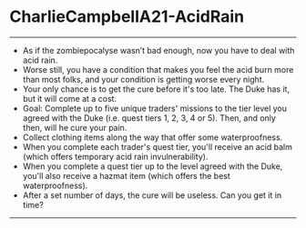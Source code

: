 # CharlieCampbellA21-AcidRain

*************
- As if the zombiepocalyse wasn’t bad enough, now you have to deal with acid rain. 
- Worse still, you have a condition that makes you feel the acid burn more than most folks, and your condition is getting worse every night. 
- Your only chance is to get the cure before it's too late. The Duke has it, but it will come at a cost.
- Goal: Complete up to five unique traders' missions to the tier level you agreed with the Duke (i.e. quest tiers 1, 2, 3, 4 or 5). Then, and only then, will he cure your pain.
- Collect clothing items along the way that offer some waterproofness. 
- When you complete each trader's quest tier, you'll receive an acid balm (which offers temporary acid rain invulnerability). 
- When you complete a quest tier up to the level agreed with the Duke, you'll also receive a hazmat item (which offers the best waterproofness).
- After a set number of days, the cure will be useless. Can you get it in time?
*************
